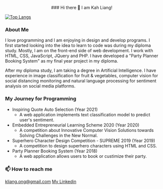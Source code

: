 <!--
**KahLiang/KahLiang** is a ✨ _special_ ✨ repository because its `README.md` (this file) appears on your GitHub profile.

Here are some ideas to get you started:

- 🔭 I’m currently working on ...
- 🌱 I’m currently learning ...
- 👯 I’m looking to collaborate on ...
- 🤔 I’m looking for help with ...
- 💬 Ask me about ...
- 📫 How to reach me: ...
- 😄 Pronouns: ...
- ⚡ Fun fact: ...
-->
<p align="center">
 ### Hi there 👋 I am Kah Liang!

 [![Top Langs](https://github-readme-stats.vercel.app/api/top-langs/?username=KahLiang&layout=compact)](https://github.com/anuraghazra/github-readme-stats)

</p>

### About Me
I love programming and I am enjoying in design and develop programs. I first started looking into the idea to learn to code was during my diploma study. Mostly, I am on the front-end side of web development. I work with HTML, CSS, JavaScript, JQuery and PHP. I have developed a "Party Planner Booking System" as my final year project in my diploma.

After my diploma study, I am taking a degree in Artificial Intelligence. I have experience in image classification for fruit & vegetables, computer vision for social distancing monitoring and natural language processing for sentiment analysis on social media platforms.

### My Journey for Programming
* Inspiring Quote Auto Selection (Year 2021)
  * A web application implements text classification model to predict user's sentiment.
* Embedded Entrepreneurial Learning Scheme 2020 (Year 2020)
  * A competition about Innovative Computer Vision Solutions towards Solving Challenges in the New Normal.
* Superhero Character Design Competition - SUPREME 2019 (Year 2019)
  * A competition to design superhero characters using HTML and CSS.
* Party Planner Booking System (Year 2018)
  * A web application allows users to book or custimize their party.

### 📫 How to reach me
[kliang.ong@gmail.com](mailto:kliang.ong@gmail.com)
[My Linkedin](https://www.linkedin.com/in/kah-liang/)

